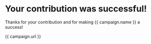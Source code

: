 # Your contribution was successful!

Thanks for your contribution and for making {{ campaign.name }} a success!

{{ campaign.url }}
